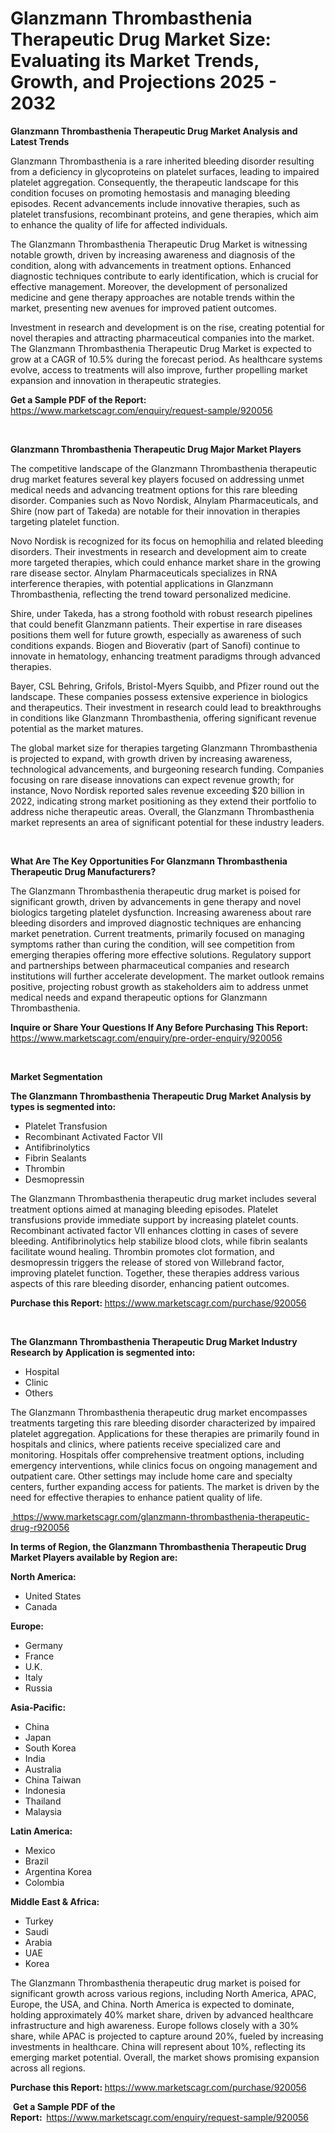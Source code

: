 <p><h1>Glanzmann Thrombasthenia Therapeutic Drug Market Size: Evaluating its Market Trends, Growth, and Projections 2025 - 2032</h1></p><p><strong>Glanzmann Thrombasthenia Therapeutic Drug Market Analysis and Latest Trends</strong></p>
<p><p>Glanzmann Thrombasthenia is a rare inherited bleeding disorder resulting from a deficiency in glycoproteins on platelet surfaces, leading to impaired platelet aggregation. Consequently, the therapeutic landscape for this condition focuses on promoting hemostasis and managing bleeding episodes. Recent advancements include innovative therapies, such as platelet transfusions, recombinant proteins, and gene therapies, which aim to enhance the quality of life for affected individuals.</p><p>The Glanzmann Thrombasthenia Therapeutic Drug Market is witnessing notable growth, driven by increasing awareness and diagnosis of the condition, along with advancements in treatment options. Enhanced diagnostic techniques contribute to early identification, which is crucial for effective management. Moreover, the development of personalized medicine and gene therapy approaches are notable trends within the market, presenting new avenues for improved patient outcomes.</p><p>Investment in research and development is on the rise, creating potential for novel therapies and attracting pharmaceutical companies into the market. The Glanzmann Thrombasthenia Therapeutic Drug Market is expected to grow at a CAGR of 10.5% during the forecast period. As healthcare systems evolve, access to treatments will also improve, further propelling market expansion and innovation in therapeutic strategies.</p></p>
<p><strong>Get a Sample PDF of the Report:&nbsp;</strong> <a href="https://www.marketscagr.com/enquiry/request-sample/920056?utm_campaign=2106&utm_medium=2&utm_source=Github&utm_content=ia&utm_term=18042025&utm_id=glanzmann-thrombasthenia-therapeutic-drug">https://www.marketscagr.com/enquiry/request-sample/920056</a></p>
<p>&nbsp;</p>
<p><strong>Glanzmann Thrombasthenia Therapeutic Drug Major Market Players</strong></p>
<p><p>The competitive landscape of the Glanzmann Thrombasthenia therapeutic drug market features several key players focused on addressing unmet medical needs and advancing treatment options for this rare bleeding disorder. Companies such as Novo Nordisk, Alnylam Pharmaceuticals, and Shire (now part of Takeda) are notable for their innovation in therapies targeting platelet function.</p><p>Novo Nordisk is recognized for its focus on hemophilia and related bleeding disorders. Their investments in research and development aim to create more targeted therapies, which could enhance market share in the growing rare disease sector. Alnylam Pharmaceuticals specializes in RNA interference therapies, with potential applications in Glanzmann Thrombasthenia, reflecting the trend toward personalized medicine.</p><p>Shire, under Takeda, has a strong foothold with robust research pipelines that could benefit Glanzmann patients. Their expertise in rare diseases positions them well for future growth, especially as awareness of such conditions expands. Biogen and Bioverativ (part of Sanofi) continue to innovate in hematology, enhancing treatment paradigms through advanced therapies.</p><p>Bayer, CSL Behring, Grifols, Bristol-Myers Squibb, and Pfizer round out the landscape. These companies possess extensive experience in biologics and therapeutics. Their investment in research could lead to breakthroughs in conditions like Glanzmann Thrombasthenia, offering significant revenue potential as the market matures.</p><p>The global market size for therapies targeting Glanzmann Thrombasthenia is projected to expand, with growth driven by increasing awareness, technological advancements, and burgeoning research funding. Companies focusing on rare disease innovations can expect revenue growth; for instance, Novo Nordisk reported sales revenue exceeding $20 billion in 2022, indicating strong market positioning as they extend their portfolio to address niche therapeutic areas. Overall, the Glanzmann Thrombasthenia market represents an area of significant potential for these industry leaders.</p></p>
<p>&nbsp;</p>
<p><strong>What Are The Key Opportunities For Glanzmann Thrombasthenia Therapeutic Drug Manufacturers?</strong></p>
<p><p>The Glanzmann Thrombasthenia therapeutic drug market is poised for significant growth, driven by advancements in gene therapy and novel biologics targeting platelet dysfunction. Increasing awareness about rare bleeding disorders and improved diagnostic techniques are enhancing market penetration. Current treatments, primarily focused on managing symptoms rather than curing the condition, will see competition from emerging therapies offering more effective solutions. Regulatory support and partnerships between pharmaceutical companies and research institutions will further accelerate development. The market outlook remains positive, projecting robust growth as stakeholders aim to address unmet medical needs and expand therapeutic options for Glanzmann Thrombasthenia.</p></p>
<p><strong>Inquire or Share Your Questions If Any Before Purchasing This Report:</strong> <a href="https://www.marketscagr.com/enquiry/pre-order-enquiry/920056?utm_campaign=2106&utm_medium=2&utm_source=Github&utm_content=ia&utm_term=18042025&utm_id=glanzmann-thrombasthenia-therapeutic-drug">https://www.marketscagr.com/enquiry/pre-order-enquiry/920056</a></p>
<p>&nbsp;</p>
<p><strong>Market Segmentation</strong></p>
<p><strong>The Glanzmann Thrombasthenia Therapeutic Drug Market Analysis by types is segmented into:</strong></p>
<p><ul><li>Platelet Transfusion</li><li>Recombinant Activated Factor VII</li><li>Antifibrinolytics</li><li>Fibrin Sealants</li><li>Thrombin</li><li>Desmopressin</li></ul></p>
<p><p>The Glanzmann Thrombasthenia therapeutic drug market includes several treatment options aimed at managing bleeding episodes. Platelet transfusions provide immediate support by increasing platelet counts. Recombinant activated factor VII enhances clotting in cases of severe bleeding. Antifibrinolytics help stabilize blood clots, while fibrin sealants facilitate wound healing. Thrombin promotes clot formation, and desmopressin triggers the release of stored von Willebrand factor, improving platelet function. Together, these therapies address various aspects of this rare bleeding disorder, enhancing patient outcomes.</p></p>
<p><strong>Purchase this Report:&nbsp;</strong><a href="https://www.marketscagr.com/purchase/920056?utm_campaign=2106&utm_medium=2&utm_source=Github&utm_content=ia&utm_term=18042025&utm_id=glanzmann-thrombasthenia-therapeutic-drug">https://www.marketscagr.com/purchase/920056</a></p>
<p>&nbsp;</p>
<p><strong>The Glanzmann Thrombasthenia Therapeutic Drug Market Industry Research by Application is segmented into:</strong></p>
<p><ul><li>Hospital</li><li>Clinic</li><li>Others</li></ul></p>
<p><p>The Glanzmann Thrombasthenia therapeutic drug market encompasses treatments targeting this rare bleeding disorder characterized by impaired platelet aggregation. Applications for these therapies are primarily found in hospitals and clinics, where patients receive specialized care and monitoring. Hospitals offer comprehensive treatment options, including emergency interventions, while clinics focus on ongoing management and outpatient care. Other settings may include home care and specialty centers, further expanding access for patients. The market is driven by the need for effective therapies to enhance patient quality of life.</p></p>
<p><a href="https://www.marketscagr.com/glanzmann-thrombasthenia-therapeutic-drug-r920056?utm_campaign=2106&utm_medium=2&utm_source=Github&utm_content=ia&utm_term=18042025&utm_id=glanzmann-thrombasthenia-therapeutic-drug">&nbsp;https://www.marketscagr.com/glanzmann-thrombasthenia-therapeutic-drug-r920056</a></p>
<p><strong>In terms of Region, the Glanzmann Thrombasthenia Therapeutic Drug Market Players available by Region are:</strong></p>
<p>
    <p> <strong> North America: </strong>
        <ul>
            <li>United States</li>
            <li>Canada</li>
        </ul>
        </p> 
    <p> <strong> Europe: </strong>
        <ul>
            <li>Germany</li>
            <li>France</li>
            <li>U.K.</li>
            <li>Italy</li>
            <li>Russia</li>
        </ul>
        </p> 
    <p> <strong> Asia-Pacific: </strong>
        <ul>
            <li>China</li>
            <li>Japan</li>
            <li>South Korea</li>
            <li>India</li>
            <li>Australia</li>
            <li>China Taiwan</li>
            <li>Indonesia</li>
            <li>Thailand</li>
            <li>Malaysia</li>
        </ul>
        </p> 
    <p> <strong> Latin America: </strong>
        <ul>
            <li>Mexico</li>
            <li>Brazil</li>
            <li>Argentina Korea</li>
            <li>Colombia</li>
        </ul>
        </p> 
    <p> <strong> Middle East & Africa: </strong>
        <ul>
            <li>Turkey</li>
            <li>Saudi</li>
            <li>Arabia</li>
            <li>UAE</li>
            <li>Korea</li>
        </ul>
    </p>
    </p>
<p><p>The Glanzmann Thrombasthenia therapeutic drug market is poised for significant growth across various regions, including North America, APAC, Europe, the USA, and China. North America is expected to dominate, holding approximately 40% market share, driven by advanced healthcare infrastructure and high awareness. Europe follows closely with a 30% share, while APAC is projected to capture around 20%, fueled by increasing investments in healthcare. China will represent about 10%, reflecting its emerging market potential. Overall, the market shows promising expansion across all regions.</p></p>
<p><strong>Purchase this Report: </strong><a href="https://www.marketscagr.com/purchase/920056?utm_campaign=2106&utm_medium=2&utm_source=Github&utm_content=ia&utm_term=18042025&utm_id=glanzmann-thrombasthenia-therapeutic-drug">https://www.marketscagr.com/purchase/920056</a></p>
<p>&nbsp;<strong>Get a Sample PDF of the Report:&nbsp;&nbsp;</strong><a href="https://www.marketscagr.com/enquiry/request-sample/920056?utm_campaign=2106&utm_medium=2&utm_source=Github&utm_content=ia&utm_term=18042025&utm_id=glanzmann-thrombasthenia-therapeutic-drug">https://www.marketscagr.com/enquiry/request-sample/920056</a></p>
<p><strong></strong></p>
<p><p></p><p></p><p></p></p>